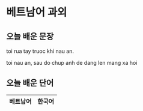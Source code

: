 # 베트남어 과외

## 오늘 배운 문장

toi rua tay truoc khi nau an.

toi nau an, sau do chup anh de dang len mang xa hoi



## 오늘 배운 단어
| 베트남어 | 한국어 |
|:--:|:--:|
